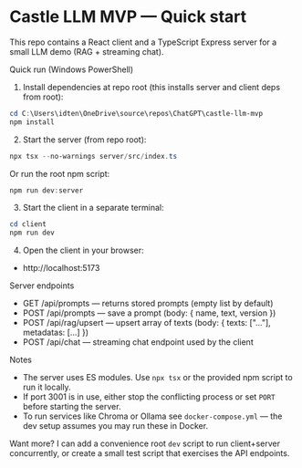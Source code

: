 # Castle LLM MVP — Quick start

This repo contains a React client and a TypeScript Express server for a small LLM demo (RAG + streaming chat).

Quick run (Windows PowerShell)

1. Install dependencies at repo root (this installs server and client deps from root):

```powershell
cd C:\Users\idten\OneDrive\source\repos\ChatGPT\castle-llm-mvp
npm install
```

2. Start the server (from repo root):

```powershell
npx tsx --no-warnings server/src/index.ts
```

Or run the root npm script:

```powershell
npm run dev:server
```

3. Start the client in a separate terminal:

```powershell
cd client
npm run dev
```

4. Open the client in your browser:

- http://localhost:5173

Server endpoints

- GET /api/prompts — returns stored prompts (empty list by default)
- POST /api/prompts — save a prompt (body: { name, text, version })
- POST /api/rag/upsert — upsert array of texts (body: { texts: ["..."], metadatas: [...] })
- POST /api/chat — streaming chat endpoint used by the client

Notes

- The server uses ES modules. Use `npx tsx` or the provided npm script to run it locally.
- If port 3001 is in use, either stop the conflicting process or set `PORT` before starting the server.
- To run services like Chroma or Ollama see `docker-compose.yml` — the dev setup assumes you may run these in Docker.

Want more? I can add a convenience root `dev` script to run client+server concurrently, or create a small test script that exercises the API endpoints.